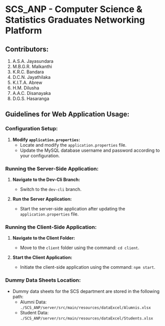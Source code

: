 # SCS_ANP - Computer Science & Statistics Graduates Networking Platform

## Contributors:

1. A.S.A. Jayasundara
2. M.B.G.R. Malkanthi
3. K.R.C. Bandara
4. D.C.N. Jayathilaka
5. K.I.T.A. Abrew
6. H.M. Dilusha
7. A.A.C. Disanayaka
8. D.G.S. Hasaranga

## Guidelines for Web Application Usage:

### Configuration Setup:

1. **Modify `application.properties`:**
   - Locate and modify the `application.properties` file.
   - Update the MySQL database username and password according to your configuration.

### Running the Server-Side Application:

1. **Navigate to the Dev-Cli Branch:**
   - Switch to the `dev-cli` branch.

2. **Run the Server Application:**
   - Start the server-side application after updating the `application.properties` file.

### Running the Client-Side Application:

1. **Navigate to the Client Folder:**
   - Move to the `client` folder using the command: `cd client`.

2. **Start the Client Application:**
   - Initiate the client-side application using the command: `npm start`.

### Dummy Data Sheets Location:

- Dummy data sheets for the SCS department are stored in the following path:
   - Alumni Data: `./SCS_ANP/server/src/main/resources/dataExcel/Alumnis.xlsx`
   - Student Data: `./SCS_ANP/server/src/main/resources/dataExcel/Students.xlsx`

